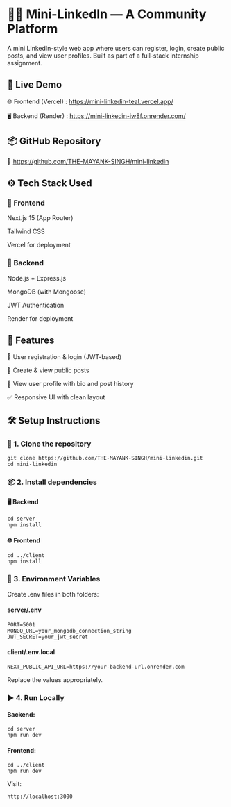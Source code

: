 # 🧑‍💼 Mini-LinkedIn — A Community Platform

A mini LinkedIn-style web app where users can register, login, create public posts, and view user profiles. Built as part of a full-stack internship assignment.

## 🔗 Live Demo

🌐 Frontend (Vercel) : https://mini-linkedin-teal.vercel.app/

🖥️ Backend (Render) : https://mini-linkedin-iw8f.onrender.com/

## 📦 GitHub Repository
🔗 https://github.com/THE-MAYANK-SINGH/mini-linkedin

## ⚙️ Tech Stack Used
### 🔹 Frontend
Next.js 15 (App Router)

Tailwind CSS

Vercel for deployment

### 🔹 Backend
Node.js + Express.js

MongoDB (with Mongoose)

JWT Authentication

Render for deployment

## 🚀 Features
🔐 User registration & login (JWT-based)

📝 Create & view public posts

👤 View user profile with bio and post history

✅ Responsive UI with clean layout

## 🛠️ Setup Instructions
### 📁 1. Clone the repository

    git clone https://github.com/THE-MAYANK-SINGH/mini-linkedin.git
    cd mini-linkedin
### 📦 2. Install dependencies
#### 🖥️ Backend

    cd server
    npm install

#### 🌐 Frontend

    cd ../client
    npm install
### 🔑 3. Environment Variables
Create .env files in both folders:

#### server/.env

    PORT=5001
    MONGO_URL=your_mongodb_connection_string
    JWT_SECRET=your_jwt_secret

#### client/.env.local

    NEXT_PUBLIC_API_URL=https://your-backend-url.onrender.com
    
Replace the values appropriately.

### ▶️ 4. Run Locally
#### Backend:

    cd server
    npm run dev

#### Frontend:

    cd ../client
    npm run dev

Visit: 

    http://localhost:3000

